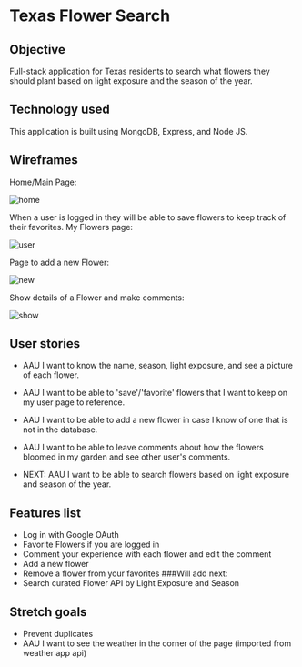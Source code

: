 # Texas Flower Search 

## Objective 
Full-stack application for Texas residents to search what flowers they should plant based on light exposure and the season of the year. 

## Technology used
This application is built using MongoDB, Express, and Node JS.

## Wireframes
Home/Main Page:

![home](https://i.imgur.com/cW6S8gY.png)


When a user is logged in they will be able to save flowers to keep track of their favorites. My Flowers page:

![user](https://i.imgur.com/flhW5rr.png)


Page to add a new Flower:

![new](https://i.imgur.com/gqH6sLh.png)


Show details of a Flower and make comments:

![show](https://i.imgur.com/V1YVjrN.png)

## User stories 
- AAU I want to know the name, season, light exposure, and see a picture of each flower.
- AAU I want to be able to 'save'/'favorite' flowers that I want to keep on my user page to reference.
- AAU I want to be able to add a new flower in case I know of one that is not in the database.
- AAU I want to be able to leave comments about how the flowers bloomed in my garden and see other user's comments.

- NEXT: AAU I want to be able to search flowers based on light exposure and season of the year.


## Features list 
- Log in with Google OAuth
- Favorite Flowers if you are logged in
- Comment your experience with each flower and edit the comment
- Add a new flower
- Remove a flower from your favorites
###Will add next:
- Search curated Flower API by Light Exposure and Season

## Stretch goals 
- Prevent duplicates 
- AAU I want to see the weather in the corner of the page (imported from weather app api)

